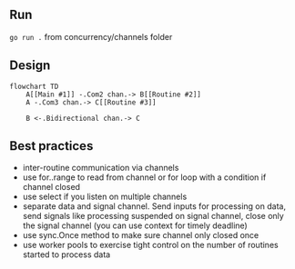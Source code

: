 ## Run
`go run .` from concurrency/channels folder

## Design
```mermaid
flowchart TD
    A[[Main #1]] -.Com2 chan.-> B[[Routine #2]]
    A -.Com3 chan.-> C[[Routine #3]]
    
    B <-.Bidirectional chan.-> C
```
## Best practices
- inter-routine communication via channels
- use for..range to read from channel or for loop with a condition if channel closed
- use select if you listen on multiple channels
- separate data and signal channel. Send inputs for processing on data, send signals like processing suspended on signal channel, close only the signal channel (you can use context for timely deadline)
- use sync.Once method to make sure channel only closed once
- use worker pools to exercise tight control on the number of routines started to process data

